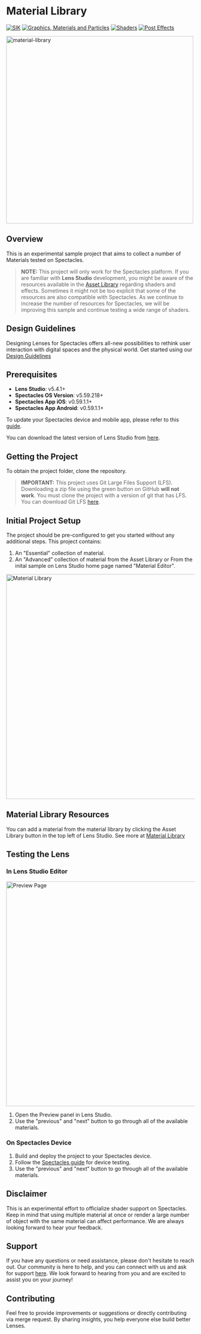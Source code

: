 # Material Library

[![SIK](https://img.shields.io/badge/SIK-Light%20Gray?color=D3D3D3)](https://developers.snap.com/spectacles/spectacles-frameworks/spectacles-interaction-kit/features/overview?) [![Graphics, Materials and Particles](https://img.shields.io/badge/Graphics%2C%20Materials%20and%20Particles-Light%20Gray?color=D3D3D3)](https://developers.snap.com/lens-studio/features/graphics/materials/overview?) [![Shaders](https://img.shields.io/badge/Shaders-Light%20Gray?color=D3D3D3)](https://developers.snap.com/lens-studio/features/graphics/materials/overview?) [![Post Effects](https://img.shields.io/badge/Post%20Effects-Light%20Gray?color=D3D3D3)](https://developers.snap.com/lens-studio/features/graphics/materials/post-effects?)


<img src="./README-ref/sample-list-material-library-rounded-edges.gif" alt="material-library" width="500" />

## Overview

This is an experimental sample project that aims to collect a number of Materials tested on Spectacles.

> **NOTE:**
> This project will only work for the Spectacles platform.
> If you are familiar with **Lens Studio** development, you might be aware of the resources available in the [Asset Library](https://developers.snap.com/lens-studio/assets-pipeline/asset-library/asset-library-overview) regarding shaders and effects. Sometimes it might not be too explicit that some of the resources are also compatible with Spectacles. As we continue to increase the number of resources for Spectacles, we will be improving this sample and continue testing a wide range of shaders.

## Design Guidelines

Designing Lenses for Spectacles offers all-new possibilities to rethink user interaction with digital spaces and the physical world.
Get started using our [Design Guidelines](https://developers.snap.com/spectacles/best-practices/design-for-spectacles/introduction-to-spatial-design)

## Prerequisites

- **Lens Studio**: v5.4.1+
- **Spectacles OS Version**: v5.59.218+
- **Spectacles App iOS**: v0.59.1.1+
- **Spectacles App Android**: v0.59.1.1+

To update your Spectacles device and mobile app, please refer to this [guide](https://support.spectacles.com/hc/en-us/articles/30214953982740-Updating).

You can download the latest version of Lens Studio from [here](https://ar.snap.com/download?lang=en-US).

## Getting the Project

To obtain the project folder, clone the repository.

> **IMPORTANT:**
> This project uses Git Large Files Support (LFS). Downloading a zip file using the green button on GitHub **will not work**. You must clone the project with a version of git that has LFS.
> You can download Git LFS [here](https://git-lfs.github.com/).

## Initial Project Setup

The project should be pre-configured to get you started without any additional steps. This project contains:

1. An "Essential" collection of material.
2. An "Advanced" collection of material from the Asset Library or From the inital sample on Lens Studio home page named "Material Editor".

<img src="./README-ref/matLibrary.png" alt="Material Library" width="600" />

## Material Library Resources

You can add a material from the material library by clicking the Asset Library button in the top left of Lens Studio.
See more at [Material Library](https://developers.snap.com/lens-studio/features/graphics/materials/material-editor/material-library)

## Testing the Lens

### In Lens Studio Editor

<img src="./README-ref/preview.png" alt="Preview Page" width="600" />

1. Open the Preview panel in Lens Studio.
2. Use the "previous" and "next" button to go through all of the available materials.

### On Spectacles Device

1. Build and deploy the project to your Spectacles device.
2. Follow the [Spectacles guide](https://developers.snap.com/spectacles/get-started/start-building/preview-panel) for device testing.
3. Use the "previous" and "next" button to go through all of the available materials.

## Disclaimer

This is an experimental effort to officialize shader support on Spectacles. Keep in mind that using multiple material at once or render a large number of object with the same material can affect performance. We are always looking forward to hear your feedback.

## Support

If you have any questions or need assistance, please don't hesitate to reach out. Our community is here to help, and you can connect with us and ask for support [here](https://www.reddit.com/r/Spectacles/). We look forward to hearing from you and are excited to assist you on your journey!

## Contributing

Feel free to provide improvements or suggestions or directly contributing via merge request. By sharing insights, you help everyone else build better Lenses.